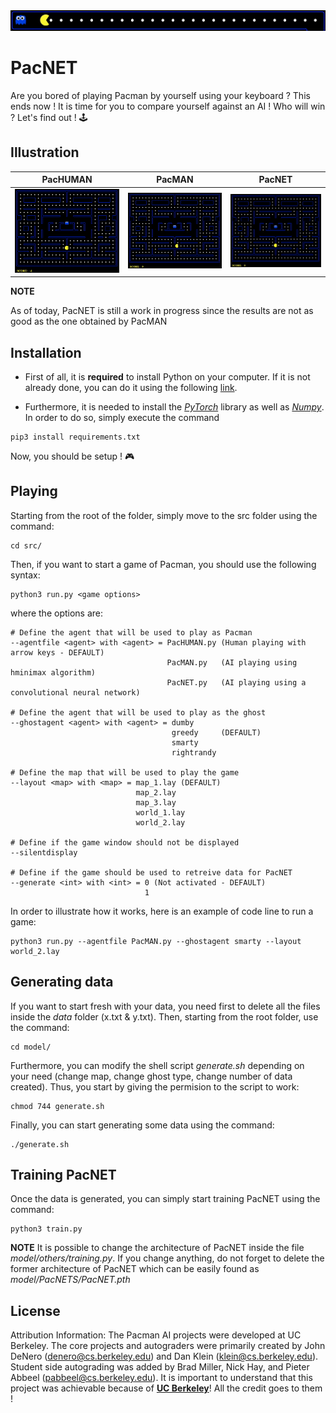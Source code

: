 <img src="assets/overlay.gif" />

# PacNET
Are you bored of playing Pacman by yourself using your keyboard ? This ends now ! It is time for you to compare yourself against an AI ! Who will win ? Let's find out ! 🕹

## Illustration
|     PacHUMAN     | PacMAN | PacNET |
|:-:|:-:|:-:|
|![PacHUMAN](assets/human.gif)|![PacMAN](assets/pacman.gif)|![PacNET](assets/pacnet.gif)|

**NOTE**

As of today, PacNET is still a work in progress since the results are not as good as the one obtained by PacMAN
## Installation

- First of all, it is **required** to install Python on your computer. If it is not already done, you can do it using the following [link](https://www.python.org/downloads/).

- Furthermore, it is needed to install the [*PyTorch*](https://pytorch.org) library as well as [*Numpy*](https://numpy.org). In order to do so, simply execute the command

```
pip3 install requirements.txt
```

Now, you should be setup ! 🎮

## Playing

Starting from the root of the folder, simply move to the src folder using the command:

```
cd src/
```

Then, if you want to start a game of Pacman, you should use the following syntax:

```
python3 run.py <game options>
```

where the options are:

```
# Define the agent that will be used to play as Pacman
--agentfile <agent> with <agent> = PacHUMAN.py (Human playing with arrow keys - DEFAULT)
                                   PacMAN.py   (AI playing using hminimax algorithm)
                                   PacNET.py   (AI playing using a convolutional neural network)
                                   
# Define the agent that will be used to play as the ghost
--ghostagent <agent> with <agent> = dumby      
                                    greedy     (DEFAULT)
                                    smarty     
                                    rightrandy

# Define the map that will be used to play the game
--layout <map> with <map> = map_1.lay (DEFAULT)
                            map_2.lay
                            map_3.lay
                            world_1.lay
                            world_2.lay
                         
# Define if the game window should not be displayed
--silentdisplay

# Define if the game should be used to retreive data for PacNET
--generate <int> with <int> = 0 (Not activated - DEFAULT)      
                              1

```

In order to illustrate how it works, here is an example of code line to run a game:
```
python3 run.py --agentfile PacMAN.py --ghostagent smarty --layout world_2.lay
```

## Generating data

If you want to start fresh with your data, you need first to delete all the files inside the *data* folder (x.txt & y.txt). Then,
starting from the root folder, use the command:

```
cd model/
```

Furthermore, you can modify the shell script *generate.sh* depending on your need (change map, change ghost type, change number of data created). Thus, you start by giving the permision to the script to work:

```
chmod 744 generate.sh
```

Finally, you can start generating some data using the command:

```
./generate.sh
```

## Training PacNET

Once the data is generated, you can simply start training PacNET using the command:

```
python3 train.py
```

**NOTE**
It is possible to change the architecture of PacNET inside the file *model/others/training.py*. If you change anything, do not forget to delete the former architecture of PacNET which can be easily found as *model/PacNETS/PacNET.pth*

## License
Attribution Information: The Pacman AI projects were developed at UC Berkeley.
The core projects and autograders were primarily created by John DeNero
(denero@cs.berkeley.edu) and Dan Klein (klein@cs.berkeley.edu).
Student side autograding was added by Brad Miller, Nick Hay, and
Pieter Abbeel (pabbeel@cs.berkeley.edu). It is important to understand that this project was achievable because of [**UC Berkeley**](http://ai.berkeley.edu)! All the credit goes to them ! 
